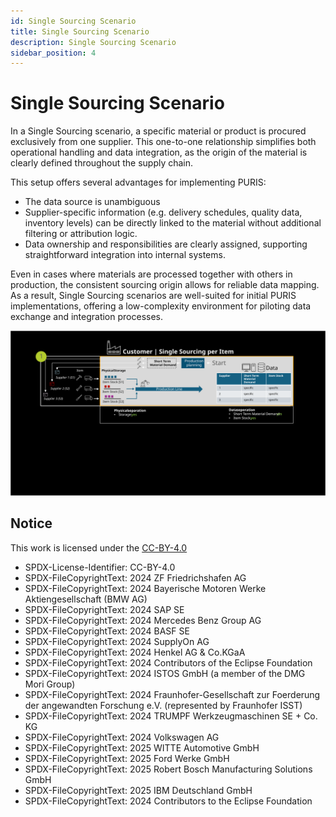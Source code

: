 ```yaml
---
id: Single Sourcing Scenario
title: Single Sourcing Scenario
description: Single Sourcing Scenario
sidebar_position: 4
---
```


# Single Sourcing Scenario

In a Single Sourcing scenario, a specific material or product is procured exclusively from one supplier. This one-to-one relationship simplifies both operational handling and data integration, as the origin of the material is clearly defined throughout the supply chain.

This setup offers several advantages for implementing PURIS:

- The data source is unambiguous
- Supplier-specific information (e.g. delivery schedules, quality data, inventory levels) can be directly linked to the material without additional filtering or attribution logic.
- Data ownership and responsibilities are clearly assigned, supporting straightforward integration into internal systems.

Even in cases where materials are processed together with others in production, the consistent sourcing origin allows for reliable data mapping. As a result, Single Sourcing scenarios are well-suited for initial PURIS implementations, offering a low-complexity environment for piloting data exchange and integration processes.

![customer-Single-sourcing](../../assets/customer-Single-sourcing.svg)

## Notice

This work is licensed under the [CC-BY-4.0](https://creativecommons.org/licenses/by/4.0/legalcode)

- SPDX-License-Identifier: CC-BY-4.0
- SPDX-FileCopyrightText: 2024 ZF Friedrichshafen AG
- SPDX-FileCopyrightText: 2024 Bayerische Motoren Werke Aktiengesellschaft (BMW AG)
- SPDX-FileCopyrightText: 2024 SAP SE
- SPDX-FileCopyrightText: 2024 Mercedes Benz Group AG
- SPDX-FileCopyrightText: 2024 BASF SE
- SPDX-FileCopyrightText: 2024 SupplyOn AG
- SPDX-FileCopyrightText: 2024 Henkel AG & Co.KGaA
- SPDX-FileCopyrightText: 2024 Contributors of the Eclipse Foundation
- SPDX-FileCopyrightText: 2024 ISTOS GmbH (a member of the DMG Mori Group)
- SPDX-FileCopyrightText: 2024 Fraunhofer-Gesellschaft zur Foerderung der angewandten Forschung e.V. (represented by Fraunhofer ISST)
- SPDX-FileCopyrightText: 2024 TRUMPF Werkzeugmaschinen SE + Co. KG
- SPDX-FileCopyrightText: 2024 Volkswagen AG
- SPDX-FileCopyrightText: 2025 WITTE Automotive GmbH
- SPDX-FileCopyrightText: 2025 Ford Werke GmbH
- SPDX-FileCopyrightText: 2025 Robert Bosch Manufacturing Solutions GmbH
- SPDX-FileCopyrightText: 2025 IBM Deutschland GmbH
- SPDX-FileCopyrightText: 2024 Contributors to the Eclipse Foundation
